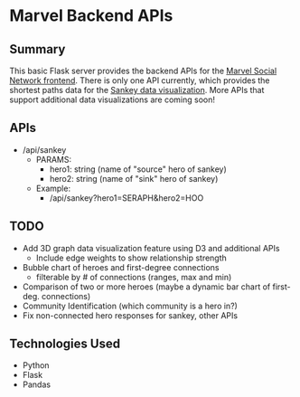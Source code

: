 # Marvel Backend APIs

## Summary

This basic Flask server provides the backend APIs for the [Marvel Social Network frontend](https://github.com/Gendo90/marvel_network_frontend). There is only one API currently, which provides the shortest paths data for the [Sankey data visualization](https://marvel-network-frontend.vercel.app/). More APIs that support additional data visualizations are coming soon!

## APIs

* /api/sankey
    * PARAMS:
        * hero1: string (name of "source" hero of sankey)
        * hero2: string (name of "sink" hero of sankey)
    * Example:
        * /api/sankey?hero1=SERAPH&hero2=HOO

## TODO

* Add 3D graph data visualization feature using D3 and additional APIs
    * Include edge weights to show relationship strength
* Bubble chart of heroes and first-degree connections 
    * filterable by # of connections (ranges, max and min)
* Comparison of two or more heroes (maybe a dynamic bar chart of first-deg. connections)
* Community Identification (which community is a hero in?)
* Fix non-connected hero responses for sankey, other APIs


## Technologies Used
* Python
* Flask
* Pandas